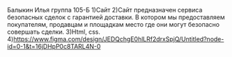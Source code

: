Балыкин Илья группа 105-Б
1)Сайт
2)Сайт предназначен сервиса безопасных сделок с гарантией доставки.
В котором мы предоставляем покупателям, продавцам и площадкам место где они могут безопасно совершать сделки.
3)Html, css.
4)https://www.figma.com/design/JEDQchgE0hlLRf2drxSpjQ/Untitled?node-id=0-1&t=16jDHpP0c8TARL4N-0
